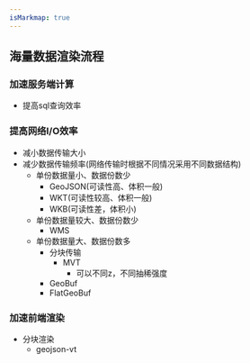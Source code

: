 ```yaml
---
isMarkmap: true
---
```


## 海量数据渲染流程
### 加速服务端计算
- 提高sql查询效率
### 提高网络I/O效率
- 减小数据传输大小
- 减少数据传输频率(网络传输时根据不同情况采用不同数据结构)
  - 单份数据量小、数据份数少
    - GeoJSON(可读性高、体积一般)
    - WKT(可读性较高、体积一般)
    - WKB(可读性差，体积小)
  - 单份数据量较大、数据份数少
    - WMS
  - 单份数据量大、数据份数多
    - 分块传输
      - MVT
        - 可以不同z，不同抽稀强度
    - GeoBuf
    - FlatGeoBuf
### 加速前端渲染
  - 分块渲染
    - geojson-vt
